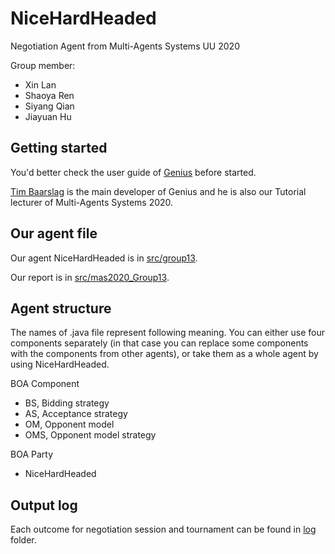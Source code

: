 # NiceHardHeaded
Negotiation Agent from Multi-Agents Systems UU 2020

Group member:
- Xin Lan
- Shaoya Ren
- Siyang Qian
- Jiayuan Hu

## Getting started

You'd better check the user guide of [Genius](http://ii.tudelft.nl/genius/) before started. 

[Tim Baarslag](https://www.uu.nl/medewerkers/TBaarslag) is the main developer of Genius and he is also our Tutorial lecturer of Multi-Agents Systems 2020. 

## Our agent file

Our agent NiceHardHeaded is in [src/group13](https://github.com/thomaswade0924/NiceHardHeaded/tree/master/src/group13). 

Our report is in [src/mas2020_Group13](https://github.com/thomaswade0924/NiceHardHeaded/tree/master/src/mas2020_Group13).

## Agent structure

The names of .java file represent following meaning. You can either use four components separately (in that case you can replace some components with the components from other agents), or take them as a whole agent by using NiceHardHeaded. 

BOA Component
- BS, Bidding strategy
- AS, Acceptance strategy
- OM, Opponent model
- OMS, Opponent model strategy

BOA Party
- NiceHardHeaded

## Output log

Each outcome for negotiation session and tournament can be found in [log](https://github.com/thomaswade0924/NiceHardHeaded/tree/master/log) folder.

